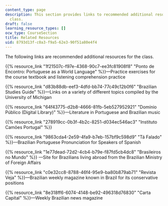 ```yaml
---
content_type: page
description: This section provides links to recommended additional resource for the
  class.
draft: false
learning_resource_types: []
ocw_type: CourseSection
title: Related Resources
uid: 8793d13f-c0a3-f9a5-62e3-90f51a80e4f4
---
```

The following links are recommended additional resources for the class.

{{% resource_link "1f21507c-f97e-4368-90c7-ee3fc81908f8" "Ponto de Encontro: Portuguese as a World Language" %}}—Practice exercises for the course textbook and listening comprehension practice

{{% resource_link "d83b88db-eef3-4dfd-bb74-77c49c12b0f6" "Brazilian Studies Guide" %}}—Links on a variety of different topics compiled by the University of Michigan

{{% resource_link "64f43775-d2b8-4666-81fb-5eb527952921" "Domínio Público (Digital Library)" %}}—Literature in Portuguese and Brazilian music

{{% resource_link "278919cc-0b3f-4b2c-8251-d034ec546ac3" "Instituto Camões Portugal" %}}

{{% resource_link "9863cda4-2e59-4fa9-b7eb-157bf9c598d9" "Tá Falado" %}}—Brazilian Portuguese Pronunciation for Speakers of Spanish

{{% resource_link "1e77dead-72d2-4cb4-b79e-f87fd5cb4dc8" "Brasileiros no Mundo" %}} —Site for Brazilians living abroad from the Brazilian Ministry of Foreign Affairs

{{% resource_link "c0e32cc8-8788-46f4-95e9-ba80b879ab71" "Revista Veja" %}}—Brazilian weekly magazine known in Brazil for its conservative positions

{{% resource_link "8e318ff6-6074-4148-be92-496318d76830" "Carta Capital" %}}—Weekly Brazilian news magazine